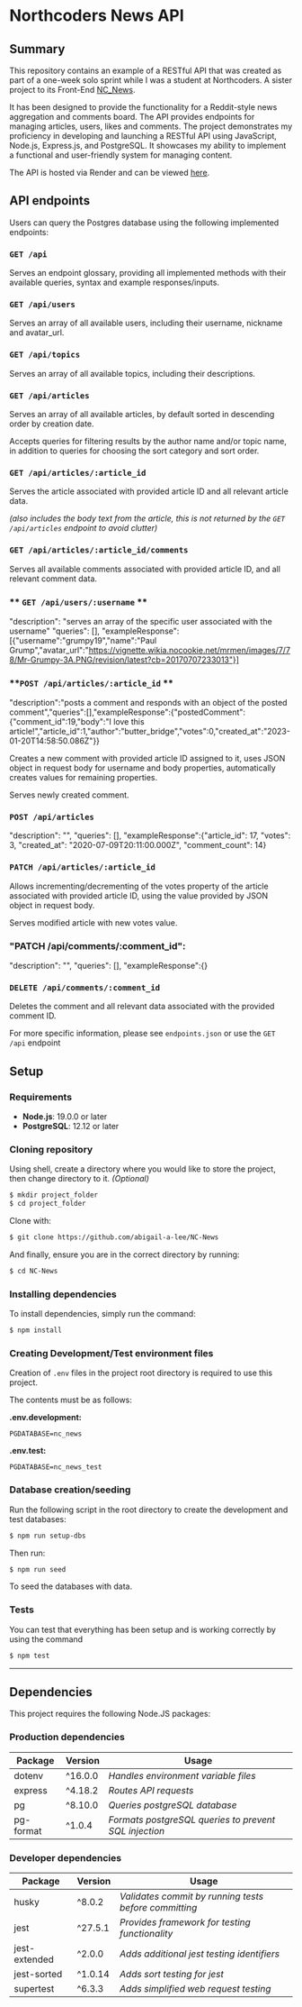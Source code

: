# Northcoders News API

## **Summary**

This repository contains an example of a RESTful API that was created as part of a one-week solo sprint while I was a student at Northcoders. A sister project to its Front-End [NC_News](https://github.com/Mburnand-tech/NC_News).

It has been designed to provide the functionality for a Reddit-style news aggregation and comments board. The API provides endpoints for managing articles, users, likes and comments. The project demonstrates my proficiency in developing and launching a RESTful API using JavaScript, Node.js, Express.js, and PostgreSQL. It showcases my ability to implement a functional and user-friendly system for managing content.

The API is hosted via Render and can be viewed [here](https://nc-news-matts-personal-project.onrender.com/api).

## **API endpoints**

Users can query the Postgres database using the following implemented endpoints:

### **`GET /api`**

Serves an endpoint glossary, providing all implemented methods with their available queries, syntax and example responses/inputs.

### **`GET /api/users`**

Serves an array of all available users, including their username, nickname and avatar_url.

### **`GET /api/topics`**

Serves an array of all available topics, including their descriptions.

### **`GET /api/articles`**

Serves an array of all available articles, by default sorted in descending order by creation date.

Accepts queries for filtering results by the author name and/or topic name, in addition to queries for choosing the sort category and sort order.

### **`GET /api/articles/:article_id`**

Serves the article associated with provided article ID and all relevant article data.

_(also includes the body text from the article, this is not returned by the `GET /api/articles` endpoint to avoid clutter)_

### **`GET /api/articles/:article_id/comments`**

Serves all available comments associated with provided article ID, and all relevant comment data.


### ** `GET /api/users/:username` **
"description": "serves an array of the specific user associated with the username"
"queries": [], "exampleResponse":[{"username":"grumpy19","name":"Paul Grump","avatar_url":"https://vignette.wikia.nocookie.net/mrmen/images/7/78/Mr-Grumpy-3A.PNG/revision/latest?cb=20170707233013"}]




### **`POST /api/articles/:article_id` **
"description":"posts a comment and responds with an object of the posted comment","queries":[],"exampleResponse":{"postedComment":{"comment_id":19,"body":"I love this article!","article_id":1,"author":"butter_bridge","votes":0,"created_at":"2023-01-20T14:58:50.086Z"}}
              
Creates a new comment with provided article ID assigned to it, uses JSON object in request body for username and body properties, automatically creates values for remaining properties.

Serves newly created comment.

### **`POST /api/articles`**
"description": "", "queries": [], "exampleResponse":{"article_id": 17, "votes": 3, "created_at": "2020-07-09T20:11:00.000Z", "comment_count": 14}






### **`PATCH /api/articles/:article_id`**

Allows incrementing/decrementing of the votes property of the article associated with provided article ID, using the value provided by JSON object in request body.

Serves modified article with new votes value.


### "PATCH /api/comments/:comment_id":
"description": "", "queries": [], "exampleResponse":{}


### **`DELETE /api/comments/:comment_id`**

Deletes the comment and all relevant data associated with the provided comment ID.

For more specific information, please see `endpoints.json` or use the `GET /api` endpoint


## **Setup**

### **Requirements**

- **Node.js**: 19.0.0 or later
- **PostgreSQL**: 12.12 or later

### **Cloning repository**

Using shell, create a directory where you would like to store the project, then change directory to it. _(Optional)_

```bash
$ mkdir project_folder
$ cd project_folder
```

Clone with:

```bash
$ git clone https://github.com/abigail-a-lee/NC-News
```

And finally, ensure you are in the correct directory by running:

```bash
$ cd NC-News
```

### **Installing dependencies**

To install dependencies, simply run the command:

```bash
$ npm install
```

### **Creating Development/Test environment files**

Creation of `.env` files in the project root directory is required to use this project.

The contents must be as follows:

**.env.development:**

```
PGDATABASE=nc_news
```

**.env.test:**

```
PGDATABASE=nc_news_test
```

### **Database creation/seeding**

Run the following script in the root directory to create the development and test databases:

```bash
$ npm run setup-dbs
```

Then run:

```bash
$ npm run seed
```

To seed the databases with data.

### **Tests**

You can test that everything has been setup and is working correctly by using the command

```bash
$ npm test
```

---

## **Dependencies**

This project requires the following Node.JS packages:

### **Production dependencies**

| **Package** | **Version** | **Usage**                                             |
| ----------- | ----------- | ----------------------------------------------------- |
| dotenv      | ^16.0.0     | _Handles environment variable files_                  |
| express     | ^4.18.2     | _Routes API requests_                                 |
| pg          | ^8.10.0      | _Queries postgreSQL database_                         |
| pg-format   | ^1.0.4      | _Formats postgreSQL queries to prevent SQL injection_ |

### **Developer dependencies**

| **Package**   | **Version** | **Usage**                                             |
| ------------- | ----------- | ----------------------------------------------------- |
| husky         | ^8.0.2      | _Validates commit by running tests before committing_ |
| jest          | ^27.5.1     | _Provides framework for testing functionality_        |
| jest-extended | ^2.0.0      | _Adds additional jest testing identifiers_            |
| jest-sorted   | ^1.0.14     | _Adds sort testing for jest_                          |
| supertest     | ^6.3.3      | _Adds simplified web request testing_                 |
